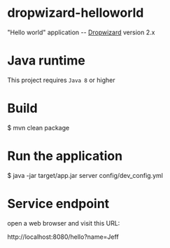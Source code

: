 # dropwizard-helloworld


"Hello world" application -- [Dropwizard](https://dropwizard.io) version 2.x


# Java runtime
This project requires `Java 8` or higher


# Build

$ mvn clean package

# Run the application

$ java -jar target/app.jar server config/dev_config.yml

# Service endpoint

open a web browser and visit this URL:

http://localhost:8080/hello?name=Jeff
